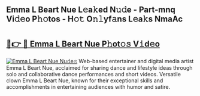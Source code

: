 ## Emma L Beart Nue L𝚎a𝚔ed N𝚞𝚍e - Part-mnq Vi𝚍𝚎o P𝚑𝚘tos - H𝚘𝚝 O𝚗𝚕yf𝚊ns L𝚎a𝚔s NmaAc

# <h2><a href="http://kfeb1sa.oniu.top/?m=Emma+L+Beart+Nue">🔗👉 🔴 Emma L Beart Nue P𝚑ot𝚘𝚜 V𝚒d𝚎o</a></h2>

[![Emma L Beart Nue Nu𝚍e𝚜](https://i.imgur.com/0qMVB7G.gif)](http://kfeb1sa.oniu.top/?m=Emma+L+Beart+Nue)
Web-based entertainer and digital media artist Emma L Beart Nue, acclaimed for sharing dance and lifestyle ideas through solo and collaborative dance performances and short videos. Versatile clown Emma L Beart Nue, known for their exceptional skills and accomplishments in entertaining audiences with humor and satire.  
